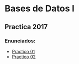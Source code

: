 # Bases de Datos I
## Practica 2017

### Enunciados:

* [Practico 01](https://github.com/jisegura/Bases-de-Datos-I/wiki/Practico-01)
* [Practico 02](https://github.com/jisegura/Bases-de-Datos-I/wiki/Practico-02)